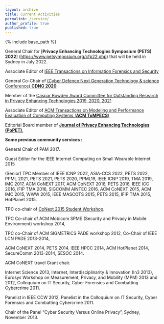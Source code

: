 ```yaml
---
layout: archive
title: Current Activities
permalink: /service/
author_profile: true
published: true
---
```


{% include base_path %}

General Chair for [**Privacy Enhancing Technologies Symposium (PETS) 2022**]
(https://www.petsymposium.org/cfp22.php) that will be held in Sydney in July 2022.

Associate Editor of [IEEE Transactions on Information Forensics and Security](https://ieeexplore.ieee.org/xpl/RecentIssue.jsp?punumber=10206 "IEEE T-IFS")

General Co-Chair of [(Cyber Defence Next Generation Technology & science Conference) **CDNG 2020**](https://wp.csiro.au/cdng/)

Member of the [Caspar Bowden Award Committee for Outstanding Research in Privacy Enhancing Technologies 2019, 2020, 2021](https://petsymposium.org/award/cfn.php)

Associate Editor of [ACM Transactions on Modeling and Performance Evaluation of Computing Systems (**ACM ToMPECS**)](https://dl.acm.org/journal/tompecs)

Editorial Board member of [**Journal of Privacy Enhancing Technologies (PoPET)**.](https://petsymposium.org/)

**Some previous community services :** 

General Chair of PAM 2017.

Guest Editor for the IEEE Internet Computing on Small Wearable Internet 2015

(Senior) TPC Member of IEEE ICNP 2022, ASIA-CCS 2022, PETS 2022, PPML 2021, PETS 2021, PETS 2020, PPML19, IEEE ICNP 2019, TMA 2019, IMC 2017, ACM CoNEXT 2017, ACM CoNEXT 2016, PETS 2016, IEEE ICC 2016, IFIP TMA 2016, SIGCOMM AINTEC 2016, ACM CoNEXT 2015, ACM IMC 2015, WWW 2015, IEEE MASCOTS 2015, PETS 2015, IFIP TMA 2015, HotPlanet 2015.

TPC co-chair of [CoNext 2015 Student Workshop](http://conferences2.sigcomm.org/co-next/2015/#!/home).

TPC Co-chair of ACM Mobicom SPME (Security and Privacy in Mobile Environment) workshop 2014,

TPC co-Chair of ACM SIGMETRICS PADE workshop 2012, Co-Chair of IEEE LCN PADE 2013-2014,

ACM CoNEXT 2014, PETS 2014, IEEE HPCC 2014, ACM HotPlanet 2014, SecureComm 2013-2014, SESOC 2014.

ACM CoNEXT travel Grant chair.

Internet Science 2013, Internet, Interdisciplinarity & Innovation (In3 2013), Eurosys Workshop on Measurement, Privacy, and Mobility (MPM) 2013 and 2012, Colloquium on IT Security, Cyber Forensics and Combatting Cybercrime 2011.

Panelist in IEEE CCW 2012, Panelist in the Colloquium on IT Security, Cyber Forensics and Combatting Cybercrime 2011.

Chair of the Panel “Cyber Security Versus Online Privacy”, Sydney, November 2013.
